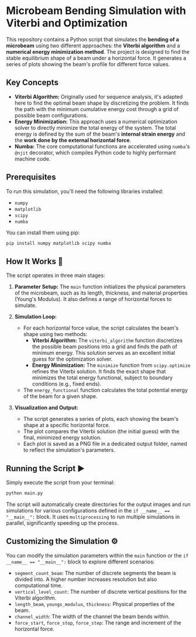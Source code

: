 # Microbeam Bending Simulation with Viterbi and Optimization

This repository contains a Python script that simulates the **bending of a microbeam** using two different approaches: the **Viterbi algorithm** and a **numerical energy minimization method**. The project is designed to find the stable equilibrium shape of a beam under a horizontal force. It generates a series of plots showing the beam's profile for different force values.

## Key Concepts

  * **Viterbi Algorithm:** Originally used for sequence analysis, it's adapted here to find the optimal beam shape by discretizing the problem. It finds the path with the minimum cumulative energy cost through a grid of possible beam configurations.
  * **Energy Minimization:** This approach uses a numerical optimization solver to directly minimize the total energy of the system. The total energy is defined by the sum of the beam's **internal strain energy** and the **work done by the external horizontal force**.
  * **Numba:** The core computational functions are accelerated using `numba`'s `@njit` decorator, which compiles Python code to highly performant machine code.

## Prerequisites

To run this simulation, you'll need the following libraries installed:

  * `numpy`
  * `matplotlib`
  * `scipy`
  * `numba`

You can install them using pip:

```bash
pip install numpy matplotlib scipy numba
```

## How It Works 🧠

The script operates in three main stages:

1.  **Parameter Setup:** The `main` function initializes the physical parameters of the microbeam, such as its length, thickness, and material properties (Young's Modulus). It also defines a range of horizontal forces to simulate.

2.  **Simulation Loop:**

      * For each horizontal force value, the script calculates the beam's shape using two methods:
          * **Viterbi Algorithm:** The `viterbi_algorithm` function discretizes the possible beam positions into a grid and finds the path of minimum energy. This solution serves as an excellent initial guess for the optimization solver.
          * **Energy Minimization:** The `minimize` function from `scipy.optimize` refines the Viterbi solution. It finds the exact shape that minimizes the total energy functional, subject to boundary conditions (e.g., fixed ends).
      * The `energy_functional` function calculates the total potential energy of the beam for a given shape.

3.  **Visualization and Output:**

      * The script generates a series of plots, each showing the beam's shape at a specific horizontal force.
      * The plot compares the Viterbi solution (the initial guess) with the final, minimized energy solution.
      * Each plot is saved as a PNG file in a dedicated output folder, named to reflect the simulation's parameters.

## Running the Script ▶️

Simply execute the script from your terminal:

```bash
python main.py
```

The script will automatically create directories for the output images and run simulations for various configurations defined in the `if __name__ == "__main__":` block. It uses `multiprocessing` to run multiple simulations in parallel, significantly speeding up the process.

## Customizing the Simulation ⚙️

You can modify the simulation parameters within the `main` function or the `if __name__ == "__main__":` block to explore different scenarios:

  * `segment_count_beam`: The number of discrete segments the beam is divided into. A higher number increases resolution but also computational time.
  * `vertical_level_count`: The number of discrete vertical positions for the Viterbi algorithm.
  * `length_beam`, `youngs_modulus`, `thickness`: Physical properties of the beam.
  * `channel_width`: The width of the channel the beam bends within.
  * `force_start`, `force_stop`, `force_step`: The range and increment of the horizontal force.
